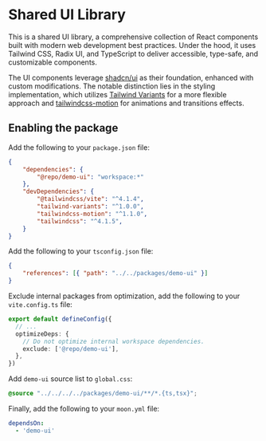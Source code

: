 # Shared UI Library

This is a shared UI library, a comprehensive collection of React components built with
modern web development best practices. Under the hood, it uses Tailwind CSS, Radix UI,
and TypeScript to deliver accessible, type-safe, and customizable components.

The UI components leverage [shadcn/ui](https://ui.shadcn.com/) as their foundation,
enhanced with custom modifications. The notable distinction lies in the styling
implementation, which utilizes [Tailwind Variants](https://www.tailwind-variants.org/)
for a more flexible approach and [tailwindcss-motion](https://rombo.co/tailwind) for
animations and transitions effects.

## Enabling the package

Add the following to your `package.json` file:

```json
{
    "dependencies": {
        "@repo/demo-ui": "workspace:*"
    },
    "devDependencies": {
        "@tailwindcss/vite": "^4.1.4",
        "tailwind-variants": "^1.0.0",
        "tailwindcss-motion": "^1.1.0",
        "tailwindcss": "^4.1.5",
    }
}
```

Add the following to your `tsconfig.json` file:

```json
{
    "references": [{ "path": "../../packages/demo-ui" }]
}
```

Exclude internal packages from optimization, add the following to your `vite.config.ts` file:

```ts
export default defineConfig({
  // ...
  optimizeDeps: {
    // Do not optimize internal workspace dependencies.
    exclude: ['@repo/demo-ui'],
  },
})
```

Add `demo-ui` source list to `global.css`:

```css
@source "../../../../packages/demo-ui/**/*.{ts,tsx}";
```

Finally, add the following to your `moon.yml` file:

```yaml
dependsOn:
  - 'demo-ui'
```

